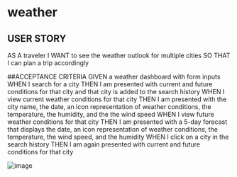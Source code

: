 # weather
## USER STORY
AS A traveler
I WANT to see the weather outlook for multiple cities
SO THAT I can plan a trip accordingly

##ACCEPTANCE CRITERIA
GIVEN a weather dashboard with form inputs
WHEN I search for a city
THEN I am presented with current and future conditions for that city and that city is added to the search history
WHEN I view current weather conditions for that city
THEN I am presented with the city name, the date, an icon representation of weather conditions, the temperature, the humidity, and the the wind speed
WHEN I view future weather conditions for that city
THEN I am presented with a 5-day forecast that displays the date, an icon representation of weather conditions, the temperature, the wind speed, and the humidity
WHEN I click on a city in the search history
THEN I am again presented with current and future conditions for that city

![image](https://github.com/susansprague/weather-for-dayz/assets/128939875/db9b4079-3ea6-40d8-8f99-63db282d1541)
